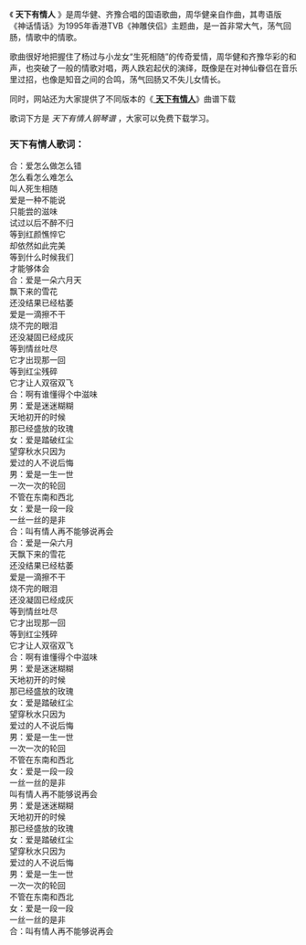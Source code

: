 

《 **天下有情人**
》是周华健、齐豫合唱的国语歌曲，周华健亲自作曲，其粤语版《神话情话》为1995年香港TVB《神雕侠侣》主题曲，是一首非常大气，荡气回肠，情歌中的情歌。

歌曲很好地把握住了杨过与小龙女“生死相随”的传奇爱情，周华健和齐豫华彩的和声，也突破了一般的情歌对唱，两人跌宕起伏的演绎，既像是在对神仙眷侣在音乐里过招，也像是知音之间的合鸣，荡气回肠又不失儿女情长。

同时，网站还为大家提供了不同版本的《[ **天下有情人**](Music-259.html "天下有情人")》曲谱下载

歌词下方是 _天下有情人钢琴谱_ ，大家可以免费下载学习。

### 天下有情人歌词：

合：爱怎么做怎么错  
怎么看怎么难怎么  
叫人死生相随  
爱是一种不能说  
只能尝的滋味  
试过以后不醉不归  
等到红颜憔悴它  
却依然如此完美  
等到什么时候我们  
才能够体会  
合：爱是一朵六月天  
飘下来的雪花  
还没结果已经枯萎  
爱是一滴擦不干  
烧不完的眼泪  
还没凝固已经成灰  
等到情丝吐尽  
它才出现那一回  
等到红尘残碎  
它才让人双宿双飞  
合：啊有谁懂得个中滋味  
男：爱是迷迷糊糊  
天地初开的时候  
那已经盛放的玫瑰  
女：爱是踏破红尘  
望穿秋水只因为  
爱过的人不说后悔  
男：爱是一生一世  
一次一次的轮回  
不管在东南和西北  
女：爱是一段一段  
一丝一丝的是非  
合：叫有情人再不能够说再会  
合：爱是一朵六月  
天飘下来的雪花  
还没结果已经枯萎  
爱是一滴擦不干  
烧不完的眼泪  
还没凝固已经成灰  
等到情丝吐尽  
它才出现那一回  
等到红尘残碎  
它才让人双宿双飞  
合：啊有谁懂得个中滋味  
男：爱是迷迷糊糊  
天地初开的时候  
那已经盛放的玫瑰  
女：爱是踏破红尘  
望穿秋水只因为  
爱过的人不说后悔  
男：爱是一生一世  
一次一次的轮回  
不管在东南和西北  
女：爱是一段一段  
一丝一丝的是非  
叫有情人再不能够说再会  
男：爱是迷迷糊糊  
天地初开的时候  
那已经盛放的玫瑰  
女：爱是踏破红尘  
望穿秋水只因为  
爱过的人不说后悔  
男：爱是一生一世  
一次一次的轮回  
不管在东南和西北  
女：爱是一段一段  
一丝一丝的是非  
合：叫有情人再不能够说再会

